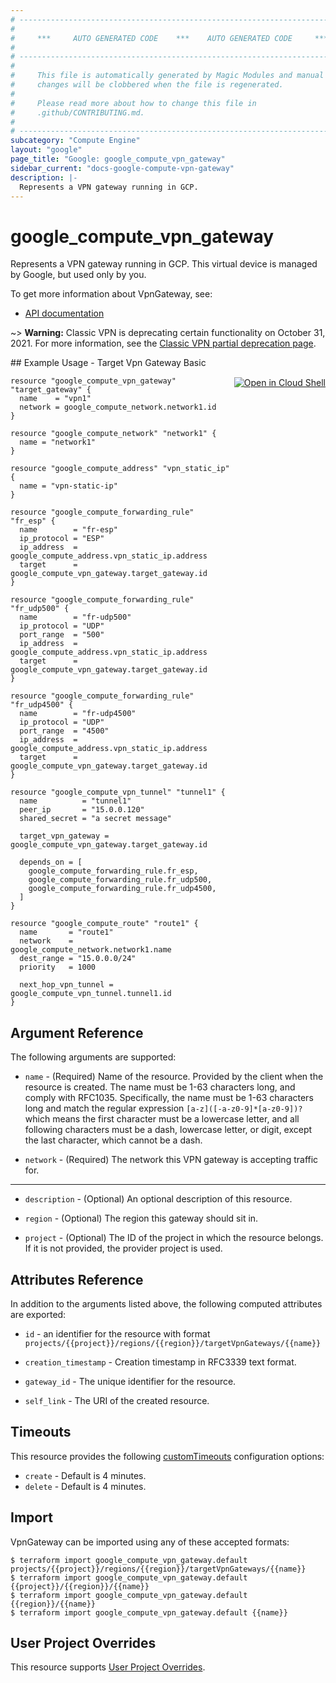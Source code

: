 ```yaml
---
# ----------------------------------------------------------------------------
#
#     ***     AUTO GENERATED CODE    ***    AUTO GENERATED CODE     ***
#
# ----------------------------------------------------------------------------
#
#     This file is automatically generated by Magic Modules and manual
#     changes will be clobbered when the file is regenerated.
#
#     Please read more about how to change this file in
#     .github/CONTRIBUTING.md.
#
# ----------------------------------------------------------------------------
subcategory: "Compute Engine"
layout: "google"
page_title: "Google: google_compute_vpn_gateway"
sidebar_current: "docs-google-compute-vpn-gateway"
description: |-
  Represents a VPN gateway running in GCP.
---
```


# google\_compute\_vpn\_gateway

Represents a VPN gateway running in GCP. This virtual device is managed
by Google, but used only by you.


To get more information about VpnGateway, see:

* [API documentation](https://cloud.google.com/compute/docs/reference/rest/v1/targetVpnGateways)

~> **Warning:** Classic VPN is deprecating certain functionality on October 31, 2021. For more information,
see the [Classic VPN partial deprecation page](https://cloud.google.com/network-connectivity/docs/vpn/deprecations/classic-vpn-deprecation).

<div class = "oics-button" style="float: right; margin: 0 0 -15px">
  <a href="https://console.cloud.google.com/cloudshell/open?cloudshell_git_repo=https%3A%2F%2Fgithub.com%2Fterraform-google-modules%2Fdocs-examples.git&cloudshell_working_dir=target_vpn_gateway_basic&cloudshell_image=gcr.io%2Fgraphite-cloud-shell-images%2Fterraform%3Alatest&open_in_editor=main.tf&cloudshell_print=.%2Fmotd&cloudshell_tutorial=.%2Ftutorial.md" target="_blank">
    <img alt="Open in Cloud Shell" src="//gstatic.com/cloudssh/images/open-btn.svg" style="max-height: 44px; margin: 32px auto; max-width: 100%;">
  </a>
</div>
## Example Usage - Target Vpn Gateway Basic


```hcl
resource "google_compute_vpn_gateway" "target_gateway" {
  name    = "vpn1"
  network = google_compute_network.network1.id
}

resource "google_compute_network" "network1" {
  name = "network1"
}

resource "google_compute_address" "vpn_static_ip" {
  name = "vpn-static-ip"
}

resource "google_compute_forwarding_rule" "fr_esp" {
  name        = "fr-esp"
  ip_protocol = "ESP"
  ip_address  = google_compute_address.vpn_static_ip.address
  target      = google_compute_vpn_gateway.target_gateway.id
}

resource "google_compute_forwarding_rule" "fr_udp500" {
  name        = "fr-udp500"
  ip_protocol = "UDP"
  port_range  = "500"
  ip_address  = google_compute_address.vpn_static_ip.address
  target      = google_compute_vpn_gateway.target_gateway.id
}

resource "google_compute_forwarding_rule" "fr_udp4500" {
  name        = "fr-udp4500"
  ip_protocol = "UDP"
  port_range  = "4500"
  ip_address  = google_compute_address.vpn_static_ip.address
  target      = google_compute_vpn_gateway.target_gateway.id
}

resource "google_compute_vpn_tunnel" "tunnel1" {
  name          = "tunnel1"
  peer_ip       = "15.0.0.120"
  shared_secret = "a secret message"

  target_vpn_gateway = google_compute_vpn_gateway.target_gateway.id

  depends_on = [
    google_compute_forwarding_rule.fr_esp,
    google_compute_forwarding_rule.fr_udp500,
    google_compute_forwarding_rule.fr_udp4500,
  ]
}

resource "google_compute_route" "route1" {
  name       = "route1"
  network    = google_compute_network.network1.name
  dest_range = "15.0.0.0/24"
  priority   = 1000

  next_hop_vpn_tunnel = google_compute_vpn_tunnel.tunnel1.id
}
```

## Argument Reference

The following arguments are supported:


* `name` -
  (Required)
  Name of the resource. Provided by the client when the resource is
  created. The name must be 1-63 characters long, and comply with
  RFC1035.  Specifically, the name must be 1-63 characters long and
  match the regular expression `[a-z]([-a-z0-9]*[a-z0-9])?` which means
  the first character must be a lowercase letter, and all following
  characters must be a dash, lowercase letter, or digit, except the last
  character, which cannot be a dash.

* `network` -
  (Required)
  The network this VPN gateway is accepting traffic for.


- - -


* `description` -
  (Optional)
  An optional description of this resource.

* `region` -
  (Optional)
  The region this gateway should sit in.

* `project` - (Optional) The ID of the project in which the resource belongs.
    If it is not provided, the provider project is used.


## Attributes Reference

In addition to the arguments listed above, the following computed attributes are exported:

* `id` - an identifier for the resource with format `projects/{{project}}/regions/{{region}}/targetVpnGateways/{{name}}`

* `creation_timestamp` -
  Creation timestamp in RFC3339 text format.

* `gateway_id` -
  The unique identifier for the resource.
* `self_link` - The URI of the created resource.


## Timeouts

This resource provides the following
[customTimeouts](https://www.pulumi.com/docs/intro/concepts/programming-model/#customtimeouts) configuration options:

- `create` - Default is 4 minutes.
- `delete` - Default is 4 minutes.

## Import


VpnGateway can be imported using any of these accepted formats:

```
$ terraform import google_compute_vpn_gateway.default projects/{{project}}/regions/{{region}}/targetVpnGateways/{{name}}
$ terraform import google_compute_vpn_gateway.default {{project}}/{{region}}/{{name}}
$ terraform import google_compute_vpn_gateway.default {{region}}/{{name}}
$ terraform import google_compute_vpn_gateway.default {{name}}
```

## User Project Overrides

This resource supports [User Project Overrides](https://www.terraform.io/docs/providers/google/guides/provider_reference.html#user_project_override).
